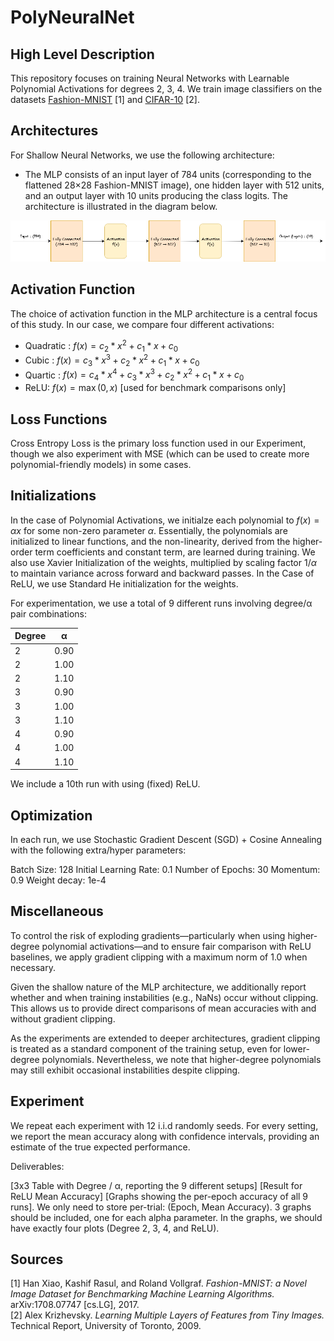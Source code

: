 # PolyNeuralNet

## High Level Description

This repository focuses on training Neural Networks with Learnable Polynomial Activations for degrees 2, 3, 4. 
We train image classifiers on the datasets [Fashion-MNIST](https://github.com/zalandoresearch/fashion-mnist) [1] 
and [CIFAR-10](https://www.cs.toronto.edu/~kriz/cifar.html) [2].


## Architectures

For Shallow Neural Networks, we use the following architecture:
- The MLP consists of an input layer of 784 units (corresponding to the flattened 28×28 Fashion-MNIST image), one hidden layer with 512 units, and an output layer with 10 units producing the class logits. The architecture is illustrated in the diagram below.

![Model architecture](assets/ShallowMLP.png)

## Activation Function

The choice of activation function in the MLP architecture is a central focus of this study. In our case, we compare four different activations:

- Quadratic : $f(x) = c_2*x^2 + c_1*x + c_0$
- Cubic : $f(x) = c_3*x^3 + c_2*x^2 + c_1*x + c_0$
- Quartic : $f(x) = c_4*x^4 + c_3*x^3 + c_2*x^2 + c_1*x+ c_0$
- ReLU: $f(x) = \max(0,x)$   [used for benchmark comparisons only]

## Loss Functions

Cross Entropy Loss is the primary loss function used in our Experiment, though we also experiment with MSE (which can be used to create more polynomial-friendly models) in some cases.

## Initializations

In the case of Polynomial Activations, we initialze each polynomial to $f(x) = αx$ for some non-zero parameter $α$.  Essentially, the polynomials are initialized to linear functions, and the non-linearity, derived from the higher-order term coefficients and constant term, are learned during training. We also use Xavier Initialization of the weights, multiplied by scaling factor $1/α$ to maintain variance across forward and backward passes.
In the Case of ReLU, we use Standard He initialization for the weights.

For experimentation, we use a total of 9 different runs involving degree/α pair combinations:

| Degree | α    |
|--------|------|
| 2      | 0.90 |
| 2      | 1.00 |
| 2      | 1.10 |
| 3      | 0.90 |
| 3      | 1.00 |
| 3      | 1.10 |
| 4      | 0.90 |
| 4      | 1.00 |
| 4      | 1.10 |

We include a 10th run with using (fixed) ReLU. 

## Optimization

In each run, we use Stochastic Gradient Descent (SGD) + Cosine Annealing with the following extra/hyper parameters:

Batch Size: 128 
Initial Learning Rate: 0.1
Number of Epochs: 30
Momentum: 0.9
Weight decay: 1e-4

## Miscellaneous

To control the risk of exploding gradients—particularly when using higher-degree polynomial activations—and to ensure fair comparison with ReLU baselines, we apply gradient clipping with a maximum norm of 1.0 when necessary.

Given the shallow nature of the MLP architecture, we additionally report whether and when training instabilities (e.g., NaNs) occur without clipping. This allows us to provide direct comparisons of mean accuracies with and without gradient clipping.

As the experiments are extended to deeper architectures, gradient clipping is treated as a standard component of the training setup, even for lower-degree polynomials. Nevertheless, we note that higher-degree polynomials may still exhibit occasional instabilities despite clipping.

## Experiment

We repeat each experiment with 12 i.i.d randomly seeds. For every setting, we report the mean accuracy along with confidence intervals, providing an estimate of the true expected performance. 

Deliverables:

[3x3 Table with Degree / α, reporting the 9 different setups]
[Result for ReLU Mean Accuracy]
[Graphs showing the per-epoch accuracy of all 9 runs]. We only need to store per-trial: (Epoch, Mean Accuracy).  3 graphs should be included, one for each alpha parameter. In the graphs, we should have exactly four plots (Degree 2, 3, 4, and ReLU).

## Sources

[1] Han Xiao, Kashif Rasul, and Roland Vollgraf. *Fashion-MNIST: a Novel Image Dataset for Benchmarking Machine Learning Algorithms.* arXiv:1708.07747 [cs.LG], 2017.  
[2] Alex Krizhevsky. *Learning Multiple Layers of Features from Tiny Images.* Technical Report, University of Toronto, 2009.
